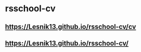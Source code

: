 # rsschool-cv

## https://Lesnik13.github.io/rsschool-cv/cv

## https://Lesnik13.github.io/rsschool-cv/
